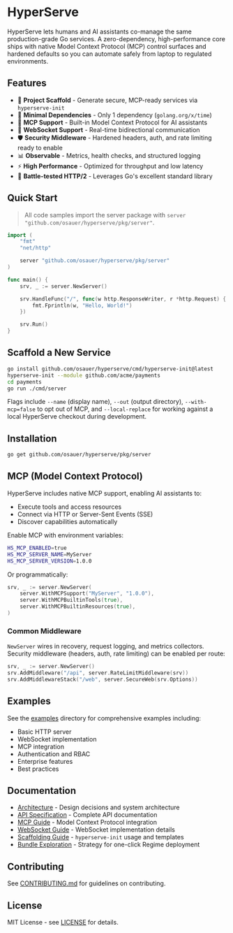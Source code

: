 # HyperServe

HyperServe lets humans and AI assistants co-manage the same production-grade Go services. A zero-dependency, high-performance core ships with native Model Context Protocol (MCP) control surfaces and hardened defaults so you can automate safely from laptop to regulated environments.

## Features

- 🧱 **Project Scaffold** - Generate secure, MCP-ready services via `hyperserve-init`
- 🚀 **Minimal Dependencies** - Only 1 dependency (`golang.org/x/time`)
- 🤖 **MCP Support** - Built-in Model Context Protocol for AI assistants
- 🔌 **WebSocket Support** - Real-time bidirectional communication
- 🛡️ **Security Middleware** - Hardened headers, auth, and rate limiting ready to enable
- 📊 **Observable** - Metrics, health checks, and structured logging
- ⚡ **High Performance** - Optimized for throughput and low latency
- 🔧 **Battle-tested HTTP/2** - Leverages Go's excellent standard library

## Quick Start

> All code samples import the server package with `server "github.com/osauer/hyperserve/pkg/server"`.

```go
import (
    "fmt"
    "net/http"

    server "github.com/osauer/hyperserve/pkg/server"
)

func main() {
    srv, _ := server.NewServer()

    srv.HandleFunc("/", func(w http.ResponseWriter, r *http.Request) {
        fmt.Fprintln(w, "Hello, World!")
    })

    srv.Run()
}
```

## Scaffold a New Service

```bash
go install github.com/osauer/hyperserve/cmd/hyperserve-init@latest
hyperserve-init --module github.com/acme/payments
cd payments
go run ./cmd/server
```

Flags include `--name` (display name), `--out` (output directory), `--with-mcp=false` to opt out of MCP, and `--local-replace` for working against a local HyperServe checkout during development.

## Installation

```bash
go get github.com/osauer/hyperserve/pkg/server
```

## MCP (Model Context Protocol)

HyperServe includes native MCP support, enabling AI assistants to:
- Execute tools and access resources
- Connect via HTTP or Server-Sent Events (SSE)
- Discover capabilities automatically

Enable MCP with environment variables:
```bash
HS_MCP_ENABLED=true
HS_MCP_SERVER_NAME=MyServer
HS_MCP_SERVER_VERSION=1.0.0
```

Or programmatically:
```go
srv, _ := server.NewServer(
    server.WithMCPSupport("MyServer", "1.0.0"),
    server.WithMCPBuiltinTools(true),
    server.WithMCPBuiltinResources(true),
)
```

### Common Middleware

`NewServer` wires in recovery, request logging, and metrics collectors.
Security middleware (headers, auth, rate limiting) can be enabled per route:

```go
srv, _ := server.NewServer()
srv.AddMiddleware("/api", server.RateLimitMiddleware(srv))
srv.AddMiddlewareStack("/web", server.SecureWeb(srv.Options))
```

## Examples

See the [examples](./examples) directory for comprehensive examples including:
- Basic HTTP server
- WebSocket implementation
- MCP integration
- Authentication and RBAC
- Enterprise features
- Best practices

## Documentation

- [Architecture](./ARCHITECTURE.md) - Design decisions and system architecture
- [API Specification](./spec/api.md) - Complete API documentation
- [MCP Guide](./docs/MCP_GUIDE.md) - Model Context Protocol integration
- [WebSocket Guide](./docs/WEBSOCKET_GUIDE.md) - WebSocket implementation details
- [Scaffolding Guide](./docs/SCAFFOLDING.md) - `hyperserve-init` usage and templates
- [Bundle Exploration](./docs/BUNDLE_EXPLORATION.md) - Strategy for one-click Regime deployment

## Contributing

See [CONTRIBUTING.md](./CONTRIBUTING.md) for guidelines on contributing.

## License

MIT License - see [LICENSE](./LICENSE) for details.
